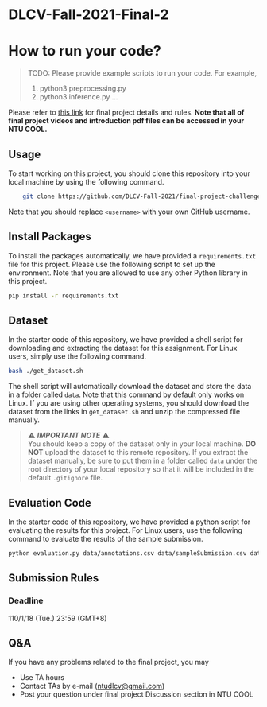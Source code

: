 # DLCV-Fall-2021-Final-2

# How to run your code?
> TODO: Please provide example scripts to run your code. For example, 
> 1. python3 preprocessing.py <Path to data>
> 2. python3 inference.py <Path to the output csv file>
> ...

Please refer to [this link](https://docs.google.com/presentation/d/1775IaMakamj7jWtgZNY8T0166Pz1KXAUBCbzrvvr_0Y/edit?usp=sharing) for final project details and rules. **Note that all of final project videos and introduction pdf files can be accessed in your NTU COOL.**

## Usage
To start working on this project, you should clone this repository into your local machine by using the following command.
```bash
    git clone https://github.com/DLCV-Fall-2021/final-project-challenge-2-<username>.git
```
Note that you should replace `<username>` with your own GitHub username.

## Install Packages
To install the packages automatically, we have provided a `requirements.txt` file for this project. Please use the following script to set up the environment. Note that you are allowed to use any other Python library in this project.
```bash
pip install -r requirements.txt
```

## Dataset
In the starter code of this repository, we have provided a shell script for downloading and extracting the dataset for this assignment. For Linux users, simply use the following command.
```bash
bash ./get_dataset.sh
```
The shell script will automatically download the dataset and store the data in a folder called `data`. Note that this command by default only works on Linux. If you are using other operating systems, you should download the dataset from the links in `get_dataset.sh` and unzip the compressed file manually.

> ⚠️ ***IMPORTANT NOTE*** ⚠️  
> You should keep a copy of the dataset only in your local machine. **DO NOT** upload the dataset to this remote repository. If you extract the dataset manually, be sure to put them in a folder called `data` under the root directory of your local repository so that it will be included in the default `.gitignore` file.

## Evaluation Code
In the starter code of this repository, we have provided a python script for evaluating the results for this project. For Linux users, use the following command to evaluate the results of the sample submission.
```bash
python evaluation.py data/annotations.csv data/sampleSubmission.csv data/sample_seriesuids.csv
```

## Submission Rules
### Deadline
110/1/18 (Tue.) 23:59 (GMT+8)

## Q&A
If you have any problems related to the final project, you may
- Use TA hours
- Contact TAs by e-mail ([ntudlcv@gmail.com](mailto:ntudlcv@gmail.com))
- Post your question under final project Discussion section in NTU COOL
